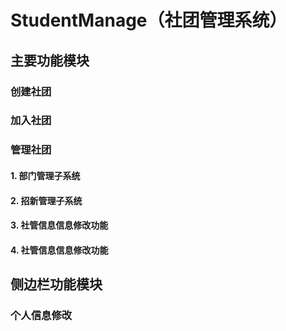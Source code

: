 # StudentManage（社团管理系统）
## 主要功能模块
### 创建社团
### 加入社团
### 管理社团
#### 1. 部门管理子系统
#### 2. 招新管理子系统
#### 3. 社管信息信息修改功能
#### 4. 社管信息信息修改功能
## 侧边栏功能模块
### 个人信息修改
